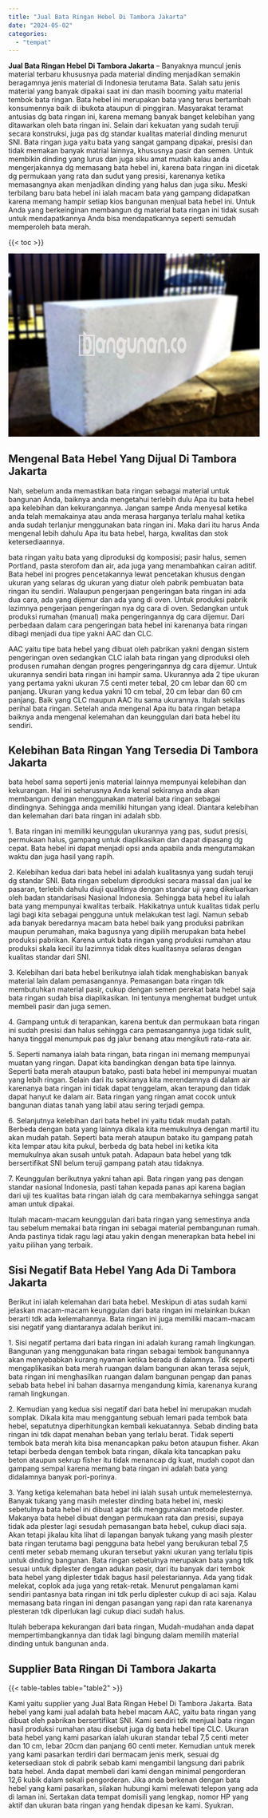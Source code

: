 ```yaml
---
title: "Jual Bata Ringan Hebel Di Tambora Jakarta"
date: "2024-05-02"
categories: 
  - "tempat"
---
```


**Jual Bata Ringan Hebel Di Tambora Jakarta** – Banyaknya muncul jenis material terbaru khususnya pada material dinding menjadikan semakin beragamnya jenis material di Indonesia terutama Bata. Salah satu jenis material yang banyak dipakai saat ini dan masih booming yaitu material tembok bata ringan. Bata hebel ini merupakan bata yang terus bertambah konsumennya baik di ibukota ataupun di pinggiran. Masyarakat teramat antusias dg bata ringan ini, karena memang banyak banget kelebihan yang ditawarkan oleh bata ringan ini. Selain dari kekuatan yang sudah teruji secara konstruksi, juga pas dg standar kualitas material dinding menurut SNI. Bata ringan juga yaitu bata yang sangat gampang dipakai, presisi dan tidak memakan banyak matrial lainnya, khususnya pasir dan semen. Untuk membikin dinding yang lurus dan juga siku amat mudah kalau anda mengerjakannya dg memasang bata hebel ini, karena bata ringan ini dicetak dg permukaan yang rata dan sudut yang presisi, karenanya ketika memasangnya akan menjadikan dinding yang halus dan juga siku. Meski terbilang baru bata hebel ini ialah macam bata yang gampang didapatkan karena memang hampir setiap kios bangunan menjual bata hebel ini. Untuk Anda yang berkeinginan membangun dg material bata ringan ini tidak susah untuk mendapatkannya Anda bisa mendapatkannya seperti semudah memperoleh bata merah.

{{< toc >}}

![Jual Bata Ringan Hebel Di Tambora Jakarta](/images/jual-hebel-murah-09.png)

## Mengenal Bata Hebel Yang Dijual Di Tambora Jakarta

Nah, sebelum anda memastikan bata ringan sebagai material untuk bangunan Anda, baiknya anda mengetahui terlebih dulu Apa itu bata hebel apa kelebihan dan kekurangannya. Jangan sampe Anda menyesal ketika anda telah memakainya atau anda merasa harganya terlalu mahal ketika anda sudah terlanjur menggunakan bata ringan ini. Maka dari itu harus Anda mengenal lebih dahulu Apa itu bata hebel, harga, kwalitas dan stok ketersediaannya.

bata ringan yaitu bata yang diproduksi dg komposisi; pasir halus, semen Portland, pasta sterofom dan air, ada juga yang menambahkan cairan aditif. Bata hebel ini progres pencetakannya lewat pencetakan khusus dengan ukuran yang selaras dg ukuran yang diatur oleh pabrik pembuatan bata ringan itu sendiri. Walaupun pengerjaan pengeringan bata ringan ini ada dua cara, ada yang dijemur dan ada yang di oven. Untuk produksi pabrik lazimnya pengerjaan pengeringan nya dg cara di oven. Sedangkan untuk produksi rumahan (manual) maka pengeringannya dg cara dijemur. Dari perbedaan dalam cara pengeringan bata hebel ini karenanya bata ringan dibagi menjadi dua tipe yakni AAC dan CLC.

AAC yaitu tipe bata hebel yang dibuat oleh pabrikan yakni dengan sistem pengeringan oven sedangkan CLC ialah bata ringan yang diproduksi oleh produsen rumahan dengan progres pengeringannya dg cara dijemur. Untuk ukurannya sendiri bata ringan ini hampir sama. Ukurannya ada 2 tipe ukuran yang pertama yakni ukuran 7.5 centi meter tebal, 20 cm lebar dan 60 cm panjang. Ukuran yang kedua yakni 10 cm tebal, 20 cm lebar dan 60 cm panjang. Baik yang CLC maupun AAC itu sama ukurannya. Itulah sekilas perihal bata ringan. Setelah anda mengenal Apa itu bata ringan betapa baiknya anda mengenal kelemahan dan keunggulan dari bata hebel itu sendiri.

## Kelebihan Bata Ringan Yang Tersedia Di Tambora Jakarta

bata hebel sama seperti jenis material lainnya mempunyai kelebihan dan kekurangan. Hal ini seharusnya Anda kenal sekiranya anda akan membangun dengan menggunakan material bata ringan sebagai dindingnya. Sehingga anda memiliki hitungan yang ideal. Diantara kelebihan dan kelemahan dari bata ringan ini adalah sbb.

1\. Bata ringan ini memiliki keunggulan ukurannya yang pas, sudut presisi, permukaan halus, gampang untuk diaplikasikan dan dapat dipasang dg cepat. Bata hebel ini dapat menjadi opsi anda apabila anda mengutamakan waktu dan juga hasil yang rapih.

2\. Kelebihan kedua dari bata hebel ini adalah kualitasnya yang sudah teruji dg standar SNI. Bata ringan sebelum diproduksi secara massal dan jual ke pasaran, terlebih dahulu diuji qualitinya dengan standar uji yang dikeluarkan oleh badan standarisasi Nasional Indonesia. Sehingga bata hebel itu ialah bata yang mempunyai kwalitas terbaik. Hakikatnya untuk kualitas tidak perlu lagi bagi kita sebagai pengguna untuk melakukan test lagi. Namun sebab ada banyak beredarnya macam bata hebel baik yang produksi pabrikan maupun perumahan, maka bagusnya yang dipilih merupakan bata hebel produksi pabrikan. Karena untuk bata ringan yang produksi rumahan atau produksi skala kecil itu lazimnya tidak dites kualitasnya selaras dengan kualitas standar dari SNI.

3\. Kelebihan dari bata hebel berikutnya ialah tidak menghabiskan banyak material lain dalam pemasangannya. Pemasangan bata ringan tdk membutuhkan material pasir, cukup dengan semen perekat bata hebel saja bata ringan sudah bisa diaplikasikan. Ini tentunya menghemat budget untuk membeli pasir dan juga semen.

4\. Gampang untuk di terapankan, karena bentuk dan permukaan bata ringan ini sudah presisi dan halus sehingga cara pemasangannya juga tidak sulit, hanya tinggal menumpuk pas dg jalur benang atau mengikuti rata-rata air.

5\. Seperti namanya ialah bata ringan, bata ringan ini memang mempunyai muatan yang ringan. Dapat kita bandingkan dengan bata tipe lainnya. Seperti bata merah ataupun batako, pasti bata hebel ini mempunyai muatan yang lebih ringan. Selain dari itu sekiranya kita merendamnya di dalam air karenanya bata ringan ini tidak dapat tenggelam, akan terapung dan tidak dapat hanyut ke dalam air. Bata ringan yang ringan amat cocok untuk bangunan diatas tanah yang labil atau sering terjadi gempa.

6\. Selanjutnya kelebihan dari bata hebel ini yaitu tidak mudah patah. Berbeda dengan bata yang lainnya dikala kita memukulnya dengan martil itu akan mudah patah. Seperti bata merah ataupun batako itu gampang patah kita lempar atau kita pukul, berbeda dg bata hebel ini ketika kita memukulnya akan susah untuk patah. Adapaun bata hebel yang tdk bersertifikat SNI belum teruji gampang patah atau tidaknya.

7\. Keunggulan berikutnya yakni tahan api. Bata ringan yang pas dengan standar nasional Indonesia, pasti tahan kepada panas api karena bagian dari uji tes kualitas bata ringan ialah dg cara membakarnya sehingga sangat aman untuk dipakai.

Itulah macam-macam keunggulan dari bata ringan yang semestinya anda tau sebelum memakai bata ringan ini sebagai material pembangunan rumah. Anda pastinya tidak ragu lagi atau yakin dengan menerapkan bata hebel ini yaitu pilihan yang terbaik.

## Sisi Negatif Bata Hebel Yang Ada Di Tambora Jakarta

Berikut ini ialah kelemahan dari bata hebel. Meskipun di atas sudah kami jelaskan macam-macam keunggulan dari bata ringan ini melainkan bukan berarti tdk ada kelemahannya. Bata ringan ini juga memiliki macam-macam sisi negatif yang diantaranya adalah berikut ini.

1\. Sisi negatif pertama dari bata ringan ini adalah kurang ramah lingkungan. Bangunan yang menggunakan bata ringan sebagai tembok bangunannya akan menyebabkan kurang nyaman ketika berada di dalamnya. Tdk seperti mengaplikasikan bata merah ruangan dalam bangunan akan terasa sejuk, bata ringan ini menghasilkan ruangan dalam bangunan pengap dan panas sebab bata hebel ini bahan dasarnya mengandung kimia, karenanya kurang ramah lingkungan.

2\. Kemudian yang kedua sisi negatif dari bata hebel ini merupakan mudah somplak. Dikala kita mau menggantung sebuah lemari pada tembok bata hebel, sepatutnya diperhitungkan kembali kekuatannya. Sebab dinding bata ringan ini tdk dapat menahan beban yang terlalu berat. Tidak seperti tembok bata merah kita bisa menancapkan paku beton ataupun fisher. Akan tetapi berbeda dengan tembok bata ringan, dikala kita tancapkan paku beton ataupun sekrup fisher itu tidak menancap dg kuat, mudah copot dan gampang sempal karena memang bata ringan ini adalah bata yang didalamnya banyak pori-porinya.

3\. Yang ketiga kelemahan bata hebel ini ialah susah untuk memelesternya. Banyak tukang yang masih melester dinding bata hebel ini, meski sebetulnya bata hebel ini dibuat agar tdk menggunakan metode plester. Makanya bata hebel dibuat dengan permukaan rata dan presisi, supaya tidak ada plester lagi sesudah pemasangan bata hebel, cukup diaci saja. Akan tetapi jikalau kita lihat di lapangan banyak tukang yang masih plester bata ringan terutama bagi pengguna bata hebel yang berukuran tebal 7,5 centi meter sebab memang ukuran tersebut yakni ukuran yang terlalu tipis untuk dinding bangunan. Bata ringan sebetulnya merupakan bata yang tdk sesuai untuk diplester dengan adukan pasir, dari itu banyak dari tembok bata hebel yang diplester tidak bagus hasil pelestariannya. Ada yang tidak melekat, coplok ada juga yang retak-retak. Menurut pengalaman kami sendiri pantasnya bata ringan ini tdk perlu diplester cukup di aci saja. Kalau memasang bata ringan ini dengan pasangan yang rapi dan rata karenanya plesteran tdk diperlukan lagi cukup diaci sudah halus.

Itulah beberapa kekurangan dari bata ringan, Mudah-mudahan anda dapat mempertimbangkannya dan tidak lagi bingung dalam memilih material dinding untuk bangunan anda.

## Supplier Bata Ringan Di Tambora Jakarta

{{< table-tables table="table2" >}}

Kami yaitu supplier yang Jual Bata Ringan Hebel Di Tambora Jakarta. Bata hebel yang kami jual adalah bata hebel macam AAC, yaitu bata ringan yang dibuat oleh pabrikan bersertifikat SNI. Kami sendiri tdk menjual bata ringan hasil produksi rumahan atau disebut juga dg bata hebel tipe CLC. Ukuran bata hebel yang kami pasarkan ialah ukuran standar tebal 7,5 centi meter dan 10 cm, lebar 20cm dan panjang 60 centi meter. Kemudian untuk merek yang kami pasarkan terdiri dari bermacam jenis merk, sesuai dg ketersediaan stok di pabrik sebab kami mengambil langsung dari pabrik bata hebel. Anda dapat membeli dari kami dengan minimal pengorderan 12,6 kubik dalam sekali pengorderan. Jika anda berkenan dengan bata hebel yang kami pasarkan, silakan hubungi kami melewati telepon yang ada di laman ini. Sertakan data tempat domisili yang lengkap, nomor HP yang aktif dan ukuran bata ringan yang hendak dipesan ke kami. Syukran.
